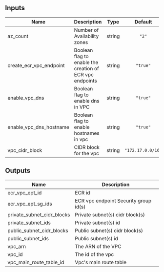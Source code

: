 ## Inputs

| Name | Description | Type | Default | Required |
|------|-------------|:----:|:-----:|:-----:|
| az\_count | Number of Availability zones | string | `"2"` | no |
| create\_ecr\_vpc\_endpoint | Boolean flag to enable the creation of ECR vpc endpoints | string | `"true"` | no |
| enable\_vpc\_dns | Boolean flag to enable dns in VPC | string | `"true"` | no |
| enable\_vpc\_dns\_hostname | Boolean flag to enable hostnames in vpc | string | `"true"` | no |
| vpc\_cidr\_block | CIDR block for the vpc | string | `"172.17.0.0/16"` | no |

## Outputs

| Name | Description |
|------|-------------|
| ecr\_vpc\_ept\_id | ECR id |
| ecr\_vpc\_ept\_sg\_ids | ECR vpc endpoint Security group id(s) |
| private\_subnet\_cidr\_blocks | Private subnet(s) cidr block(s) |
| private\_subnet\_ids | Private subnet(s) id |
| public\_subnet\_cidr\_blocks | Public subnet(s) cidr block(s) |
| public\_subnet\_ids | Public subnet(s) id |
| vpc\_arn | The ARN of the VPC |
| vpc\_id | The id of the vpc |
| vpc\_main\_route\_table\_id | Vpc's main route table |

